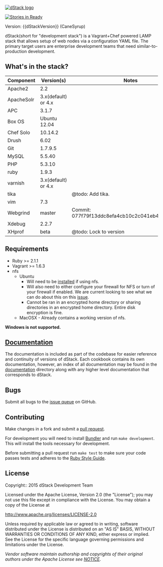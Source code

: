 [![dStack logo](http://www.grndlvl.com/dstack/images/dstack-logo.jpg)](http://grndlvl.com/dStack)

[![Stories in Ready](https://badge.waffle.io/grndlvl/dstack.png?label=Ready)](https://waffle.io/grndlvl/dstack)

Version: {{dStackVersion}} (CaneSyrup)

dStack(short for "development stack") is a Vagrant+Chef powered LAMP stack that
allows setup of web nodes via a configuration YAML file. The primary target
users are enterprise development teams that need similar-to-production
development.

What's in the stack?
--------------------
Component     | Version(s)                  | Notes
------------- | --------------------------- | -------------
Apache2       | 2.2                         |
ApacheSolr    | 3.x(default) or 4.x         |
APC           | 3.1.7                       |
Box OS        | Ubuntu 12.04                |
Chef Solo     | 10.14.2                     |
Drush         | 6.02                        |
Git           | 1.7.9.5                     |
MySQL         | 5.5.40                      |
PHP           | 5.3.10                      |
ruby          | 1.9.3                       |
varnish       | 3.x(default) or 4.x         |
tika          |                             | @todo: Add tika.
vim           | 7.3                         |
Webgrind      | master                      | Commit: 077f79f13ddc8efa4cb10c2c041eb4b50037e0e3
Xdebug        | 2.2.7                       |
XHprof        | beta                        | @todo: Lock to version

Requirements
------------

* Ruby >= 2.1.1
* Vagrant >= 1.6.3
* nfs
  * Ubuntu
    * Will need to be [installed](https://help.ubuntu.com/lts/serverguide/network-file-system.html) if using nfs.
    * Will also need to either configure your firewall for NFS or turn of your firewall if enabled. We are current looking to see what we can do about this on this [issue](https://github.com/grndlvl/dstack/issues/10).
    * Cannot be ran in an encrypted home directory or sharing directories in an encrypted home directory. Entire disk encryption is fine.
  * MacOSX - Already contains a working version of nfs.

**Windows is not supported.**

[Documentation](documentation)
------------------------------

The documentation is included as part of the codebase for easier reference
and continuity of versions of dStack. Each cookbook contains its own
documentation, however, an index of all documentation may be found in the
[documentation](documentation) directory along with any higher level
documentation that corresponds to dStack.

Bugs
----

Submit all bugs to the [issue queue](https://github.com/grndlvl/dstack/issues)
on GitHub.

Contributing
------------

Make changes in a fork and submit a [pull request](https://github.com/grndlvl/dstack/pulls).

For development you will need to install [Bundler](http://bundler.io/) and run
`make development`. This will install the tools necessary for development.

Before submitting a pull request run `make test` to make sure your code passes
tests and adheres to the [Ruby Style Guide](https://github.com/bbatsov/ruby-style-guide).

License
-------

Copyright:: 2015 dStack Development Team

Licensed under the Apache License, Version 2.0 (the "License"); you may not use
this file except in compliance with the License. You may obtain a copy of
the License at

http://www.apache.org/licenses/LICENSE-2.0

Unless required by applicable law or agreed to in writing, software distributed
under the License is distributed on an "AS IS" BASIS, WITHOUT WARRANTIES OR
CONDITIONS OF ANY KIND, either express or implied. See the License for the
specific language governing permissions and limitations under the License.

*Vendor software maintain authorship and copyrights of their original authors
under the Apache License see [NOTICE](NOTICE)*.
